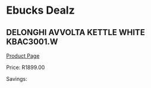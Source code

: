 
# Ebucks Dealz
## DELONGHI AVVOLTA KETTLE WHITE KBAC3001.W
[Product Page](https://www.ebucks.com/web/shop/productSelected.do?prodId=1149066030&catId=704985963)

Price: R1899.00

Savings: 


	